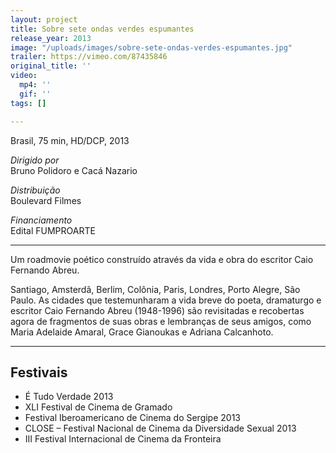 ```yaml
---
layout: project
title: Sobre sete ondas verdes espumantes
release_year: 2013
image: "/uploads/images/sobre-sete-ondas-verdes-espumantes.jpg"
trailer: https://vimeo.com/87435846
original_title: ''
video:
  mp4: ''
  gif: ''
tags: []

---
```

Brasil, 75 min, HD/DCP, 2013

_Dirigido por_  
Bruno Polidoro e Cacá Nazario

_Distribuição_  
Boulevard Filmes

_Financiamento_  
Edital FUMPROARTE

***

Um roadmovie poético construído através da vida e obra do escritor Caio Fernando Abreu.

Santiago, Amsterdã, Berlim, Colônia, Paris, Londres, Porto Alegre, São Paulo. As cidades que testemunharam a vida breve do poeta, dramaturgo e escritor Caio Fernando Abreu (1948-1996) são revisitadas e recobertas agora de fragmentos de suas obras e lembranças de seus amigos, como Maria Adelaide Amaral, Grace Gianoukas e Adriana Calcanhoto.

***

## Festivais

* É Tudo Verdade 2013
* XLI Festival de Cinema de Gramado
* Festival Iberoamericano de Cinema do Sergipe 2013
* CLOSE – Festival Nacional de Cinema da Diversidade Sexual 2013
* III Festival Internacional de Cinema da Fronteira